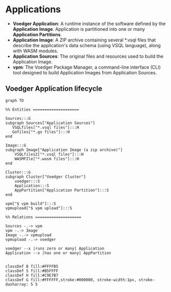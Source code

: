 # Applications

- **Voedger Application**: A runtime instance of the software defined by the **Application Image**. Application is partitioned into one or many **Application Partitions**.
- **Application Image**: A ZIP archive containing several *.vsql files that describe the application's data schema (using VSQL language), along with WASM modules.
- **Application Sources**: The original files and resources used to build the Application Image.
- **vpm**: The Voedger Package Manager, a command-line interface (CLI) tool designed to build Application Images from Application Sources.

## Voedger Application lifecycle
```mermaid
graph TD

%% Entities ====================

Sources:::G
subgraph Sources["Application Sources"]
   VSQLfiles["*.vsql files"]:::H
   Gofiles["*.go files"]:::H
end

Image:::G
subgraph Image["Application Image (a zip archive)"]
    VSQLfiles2["*.vsql files"]:::H
    WASMFIle["*.wasm files"]:::H
end

Cluster:::G
subgraph Cluster["Voedger Cluster"]
    voedger:::S
    Application:::S    
    AppPartition["Application Partition"]:::S
end

vpm["$ vpm build"]:::S
vpmupload["$ vpm upload"]:::S

%% Relations ====================

Sources -.-> vpm
vpm -.-> Image
Image -.-> vpmupload
vpmupload -.-> voedger

voedger --x |runs zero or many| Application
Application --x |has one or many| AppPartition


classDef B fill:#FFFFB5
classDef S fill:#B5FFFF
classDef H fill:#C9E7B7
classDef G fill:#FFFFFF,stroke:#000000, stroke-width:1px, stroke-dasharray: 5 5
```